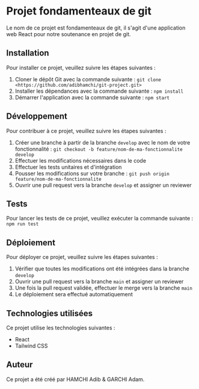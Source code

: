 # Projet fondamenteaux de git

Le nom de ce projet est fondamenteaux de git, il s'agit d'une application web React pour notre soutenance en projet de git.


## Installation

Pour installer ce projet, veuillez suivre les étapes suivantes :

1. Cloner le dépôt Git avec la commande suivante : `git clone <https://github.com/adibhamchi/git-project.git>`
2. Installer les dépendances avec la commande suivante : `npm install`
3. Démarrer l'application avec la commande suivante : `npm start`

## Développement

Pour contribuer à ce projet, veuillez suivre les étapes suivantes :

1. Créer une branche à partir de la branche `develop` avec le nom de votre fonctionnalité : `git checkout -b feature/nom-de-ma-fonctionnalite develop`
2. Effectuer les modifications nécessaires dans le code
3. Effectuer les tests unitaires et d'intégration
4. Pousser les modifications sur votre branche : `git push origin feature/nom-de-ma-fonctionnalite`
5. Ouvrir une pull request vers la branche `develop` et assigner un reviewer

## Tests

Pour lancer les tests de ce projet, veuillez exécuter la commande suivante : `npm run test`

## Déploiement

Pour déployer ce projet, veuillez suivre les étapes suivantes :

1. Vérifier que toutes les modifications ont été intégrées dans la branche `develop`
2. Ouvrir une pull request vers la branche `main` et assigner un reviewer
3. Une fois la pull request validée, effectuer le merge vers la branche `main`
4. Le déploiement sera effectué automatiquement

## Technologies utilisées

Ce projet utilise les technologies suivantes :

- React
- Tailwind CSS

## Auteur

Ce projet a été créé par HAMCHI Adib & GARCHI Adam.


